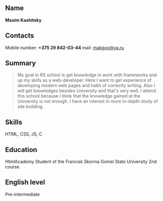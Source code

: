 ## Name

**Maxim Kashitsky**

## Contacts

Mobile number: **+375 29 842-03-44**
mail: makgoo@ya.ru

## Summary

>My goal in RS school is get knowledge in work with frameworks and up my skills as a web-developer. Here I want to get experience of developing modern web pages and habit of correctly writing. Also I will get knowledges besides University and that's very well. I attend this school because I think that the knowledge gained at the University is not enough. I have an interest in more in-depth study of site building.

## Skills

HTML, CSS, JS, C

## Education

HtmlAcademy
Student of the Francisk Skorina Gomel State University
2nd course

## English level

Pre-intermediate